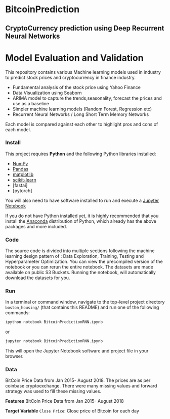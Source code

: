 # BitcoinPrediction
## CryptoCurrency prediction using Deep Recurrent Neural Networks

# Model Evaluation and Validation
This repository contains various Machine learning models used in industry to predict stock prices and cryptocurrency in finance industry. 

  - Fundamental analysis of the stock price using Yahoo Finance
  - Data Visualization using Seaborn
  - ARIMA model to capture the trends,seasonality, forecast the prices and use as a baseline
  - Simpler machine learning models (Random Forest, Regression etc)
  - Recurrent Neural Networks / Long Short Term Memory Networks

Each model is compared against each other to highlight pros and cons of each model. 

### Install

This project requires **Python** and the following Python libraries installed:

- [NumPy](http://www.numpy.org/)
- [Pandas](http://pandas.pydata.org/)
- [matplotlib](http://matplotlib.org/)
- [scikit-learn](http://scikit-learn.org/stable/)
- [fastai]
- [pytorch]

You will also need to have software installed to run and execute a [Jupyter Notebook](http://ipython.org/notebook.html)

If you do not have Python installed yet, it is highly recommended that you install the [Anaconda](http://continuum.io/downloads) distribution of Python, which already has the above packages and more included. 

### Code

The source code is divided into multiple sections following the machine learning design pattern of : Data Exploration, Training, Testing and Hyperparameter Optimization.
You can view the precompiled version of the notebook or you can rerun the entire notebook. The datasets are made available on public S3 Buckets. 
Running the notebook, will automatically download the datasets for you. 

### Run

In a terminal or command window, navigate to the top-level project directory `boston_housing/` (that contains this README) and run one of the following commands:

```bash
ipython notebook BitcoinPredictionRNN.ipynb
```  
or
```bash
jupyter notebook BitcoinPredictionRNN.ipynb
```

This will open the Jupyter Notebook software and project file in your browser.

### Data
BitCoin Price Data from Jan 2015- August 2018. The prices are as per coinbase cryptoexchange. There were many missing values and forward strategy was used to fill these missing values. 

**Features**
BitCoin Price Data from Jan 2015- August 2018 

**Target Variable**
 `Close Price`: Close price of Bitcoin for each day
